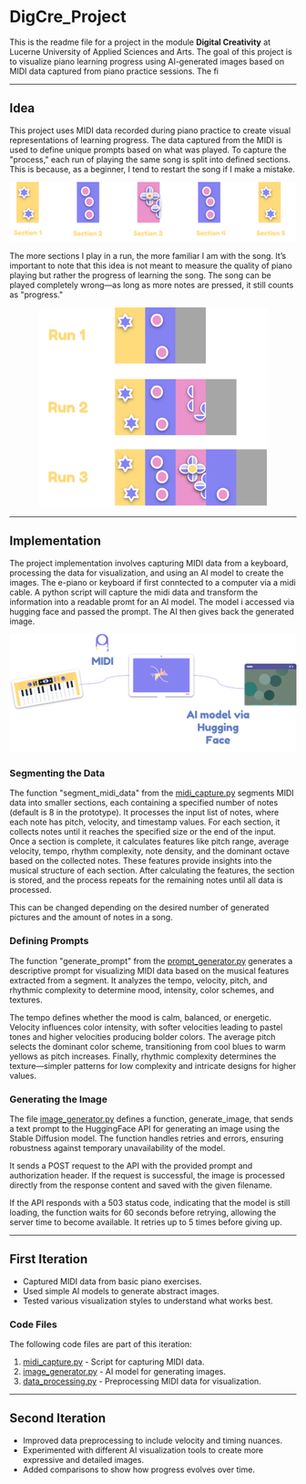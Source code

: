 # DigCre_Project

This is the readme file for a project in the module **Digital Creativity** at Lucerne University of Applied Sciences and Arts. The goal of this project is to visualize piano learning progress using AI-generated images based on MIDI data captured from piano practice sessions. The fi

---

## Idea

This project uses MIDI data recorded during piano practice to create visual representations of learning progress. The data captured from the MIDI is used to define unique prompts based on what was played. To capture the "process," each run of playing the same song is split into defined sections. This is because, as a beginner, I tend to restart the song if I make a mistake. 

![Sections](Pictures/Sections.png)

The more sections I play in a run, the more familiar I am with the song. It’s important to note that this idea is not meant to measure the quality of piano playing but rather the progress of learning the song. The song can be played completely wrong—as long as more notes are pressed, it still counts as "progress."


<div align="center">
  <img src="Pictures/Progress.png" alt="Progress" width="400">
</div>



---

## Implementation

The project implementation involves capturing MIDI data from a keyboard, processing the data for visualization, and using an AI model to create the images. The e-piano or keyboard if first conntected to a computer via a midi cable. A python script will capture the midi data and transform the information into a readable promt for an AI model. The model i accessed via hugging face and passed the prompt. The AI then gives back the generated image. 

![Approach](Pictures/Appraoch2.png)

### Segmenting the Data 

The function "segment_midi_data" from the [midi_capture.py](Python%20Code/Prototype/midi_capture.py) segments MIDI data into smaller sections, each containing a specified number of notes (default is 8 in the prototype). It processes the input list of notes, where each note has pitch, velocity, and timestamp values. For each section, it collects notes until it reaches the specified size or the end of the input. Once a section is complete, it calculates features like pitch range, average velocity, tempo, rhythm complexity, note density, and the dominant octave based on the collected notes. These features provide insights into the musical structure of each section. After calculating the features, the section is stored, and the process repeats for the remaining notes until all data is processed.

This can be changed depending on the desired number of generated pictures and the amount of notes in a song. 

### Defining Prompts 

The function "generate_prompt" from the [prompt_generator.py](Python%20Code/Prototype/prompt_generator.py) generates a descriptive prompt for visualizing MIDI data based on the musical features extracted from a segment. It analyzes the tempo, velocity, pitch, and rhythmic complexity to determine mood, intensity, color schemes, and textures.

The tempo defines whether the mood is calm, balanced, or energetic. Velocity influences color intensity, with softer velocities leading to pastel tones and higher velocities producing bolder colors. The average pitch selects the dominant color scheme, transitioning from cool blues to warm yellows as pitch increases. Finally, rhythmic complexity determines the texture—simpler patterns for low complexity and intricate designs for higher values.

### Generating the Image 
The file [image_generator.py](Python%20Code/Prototype/image_generator.py) defines a function, generate_image, that sends a text prompt to the HuggingFace API for generating an image using the Stable Diffusion model. The function handles retries and errors, ensuring robustness against temporary unavailability of the model.

It sends a POST request to the API with the provided prompt and authorization header. If the request is successful, the image is processed directly from the response content and saved with the given filename.

If the API responds with a 503 status code, indicating that the model is still loading, the function waits for 60 seconds before retrying, allowing the server time to become available. It retries up to 5 times before giving up.


---

## First Iteration

- Captured MIDI data from basic piano exercises.
- Used simple AI models to generate abstract images.
- Tested various visualization styles to understand what works best.

### Code Files
The following code files are part of this iteration:

1. [midi_capture.py](Python%20Code/midi_capture.py) - Script for capturing MIDI data.
2. [image_generator.py](Python%20Code/image_generator.py) - AI model for generating images.
3. [data_processing.py](Python%20Code/data_processing.py) - Preprocessing MIDI data for visualization.


---

## Second Iteration

- Improved data preprocessing to include velocity and timing nuances.
- Experimented with different AI visualization tools to create more expressive and detailed images.
- Added comparisons to show how progress evolves over time.


